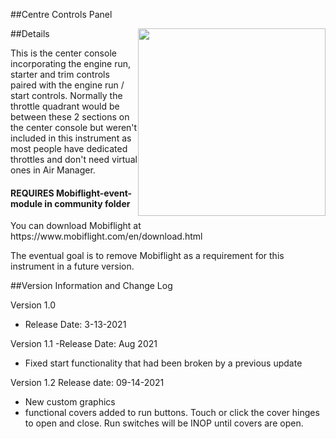 ##Centre Controls Panel

<img src="https://github.com/Simstrumentation/Air-Manager/blob/main/Instruments/Cessena_Citation_CJ4/CJ4-Controls_Panel/c5e5c1b1-d600-44a3-901d-2f8f6e086a3d/preview.png?raw=true" align="center" width="300" style="float: right;" >

##Details

<p>This is the center console incorporating the engine run, starter and trim controls paired with the engine run / start controls. Normally the throttle quadrant would be between these 2 sections on the center console but weren't included in this instrument as most people have dedicated throttles and don't need virtual ones in Air Manager. </p>

<h4>REQUIRES Mobiflight-event-module in community folder  </h4>
<p>You can download Mobiflight at https://www.mobiflight.com/en/download.html</p>
<p>The eventual goal is to remove Mobiflight as a requirement for this instrument in a future version.</p>


##Version Information and Change Log

Version 1.0
   - Release Date: 3-13-2021

Version 1.1
   -Release Date: Aug 2021
   - Fixed start functionality that had been broken by a previous update
   
Version 1.2
   Release date: 09-14-2021
   - New custom graphics
   - functional covers added to run buttons. Touch or click the cover hinges to open and close.
      Run switches will be INOP until covers are open.
   
   
